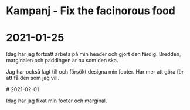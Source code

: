 # Kampanj - Fix the facinorous food
# 2021-01-25
<p> Idag har jag fortsatt arbeta på min header och gjort den färdig. Bredden, marginalen och paddingen är nu som den ska.</p>
<p> Jag har också lagt till och försökt designa min footer. Har mer att göra för att få den som jag vill.</p>
# 2021-02-01
<p> Idag har jag fixat min footer och marginal.</p>
